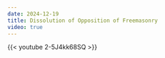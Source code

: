 ```yaml
---
date: 2024-12-19
title: Dissolution of Opposition of Freemasonry
video: true
---
```



{{< youtube 2-5J4kk68SQ >}}
